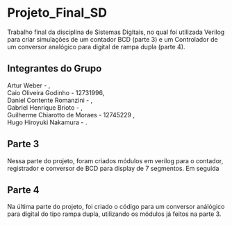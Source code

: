 # Projeto_Final_SD
  Trabalho final da disciplina de Sistemas Digitais, no qual foi utilizada Verilog para criar simulações de um contador BCD (parte 3) e um Controlador de um conversor analógico para digital de rampa dupla (parte 4).

## Integrantes do Grupo
Artur Weber - , <br>
Caio Oliveira Godinho - 12731996, <br>
Daniel Contente Romanzini - , <br>
Gabriel Henrique Brioto - , <br>
Guilherme Chiarotto de Moraes - 12745229 , <br>
Hugo Hiroyuki Nakamura - .

## Parte 3
  Nessa parte do projeto, foram criados módulos em verilog para o contador, registrador e conversor de BCD para display de 7 segmentos. Em seguida
  
 
## Parte 4
  Na última parte do projeto, foi criado o código para um conversor análógico para digital do tipo rampa dupla, utilizando os módulos já feitos na parte 3.
